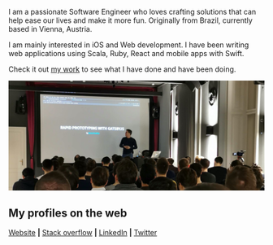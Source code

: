 I am a passionate Software Engineer who loves crafting solutions that can help ease our lives and make it more fun. Originally from Brazil, currently based in Vienna, Austria.  
  
I am mainly interested in iOS and Web development. I have been writing web applications using Scala, Ruby, React and mobile apps with Swift.  
  
Check it out [my work](https://bpaulino.com/work) to see what I have done and have been doing.

<img src="https://raw.githubusercontent.com/brunojppb/brunojppb/master/img/bruno_in_a_tech_talk.jpg" alt="Bruno showcasing the applications of GatsbyJS for rapid prototyping websites">

## My profiles on the web
[Website](https://bpaulino.com/) **|** [Stack overflow](https://stackoverflow.com/users/2301092/bruno-paulino?tab=profile) **|** [LinkedIn](https://www.linkedin.com/in/brunojppb/) **|** [Twitter](https://twitter.com/bpaulino0)
